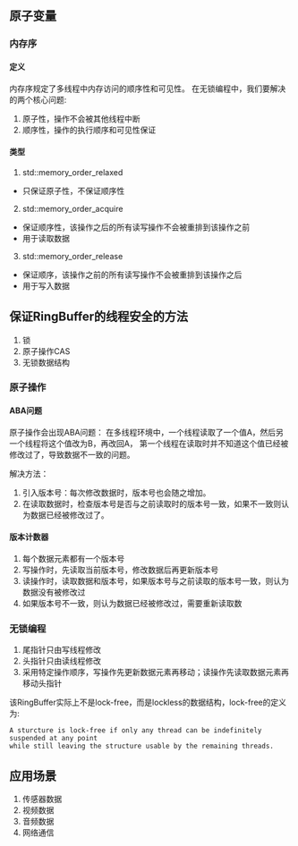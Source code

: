 ## 原子变量
### 内存序
#### 定义
内存序规定了多线程中内存访问的顺序性和可见性。
在无锁编程中，我们要解决的两个核心问题:
1. 原子性，操作不会被其他线程中断
2. 顺序性，操作的执行顺序和可见性保证

#### 类型
1. std::memory_order_relaxed
- 只保证原子性，不保证顺序性
2. std::memory_order_acquire
- 保证顺序性，该操作之后的所有读写操作不会被重排到该操作之前
- 用于读取数据
3. std::memory_order_release
- 保证顺序，该操作之前的所有读写操作不会被重排到该操作之后
- 用于写入数据

## 保证RingBuffer的线程安全的方法
1. 锁
2. 原子操作CAS
3. 无锁数据结构

### 原子操作
#### ABA问题
原子操作会出现ABA问题：
在多线程环境中，一个线程读取了一个值A，然后另一个线程将这个值改为B，再改回A，
第一个线程在读取时并不知道这个值已经被修改过了，导致数据不一致的问题。

解决方法：
1. 引入版本号：每次修改数据时，版本号也会随之增加。
2. 在读取数据时，检查版本号是否与之前读取时的版本号一致，如果不一致则认为数据已经被修改过了。

#### 版本计数器
1. 每个数据元素都有一个版本号
2. 写操作时，先读取当前版本号，修改数据后再更新版本号
3. 读操作时，读取数据和版本号，如果版本号与之前读取的版本号一致，则认为数据没有被修改过
4. 如果版本号不一致，则认为数据已经被修改过，需要重新读取数

### 无锁编程
1. 尾指针只由写线程修改
2. 头指针只由读线程修改
3. 采用特定操作顺序，写操作先更新数据元素再移动；读操作先读取数据元素再移动头指针

该RingBuffer实际上不是lock-free，而是lockless的数据结构，lock-free的定义为:
```
A sturcture is lock-free if only any thread can be indefinitely suspended at any point
while still leaving the structure usable by the remaining threads.
```

## 应用场景
1. 传感器数据
2. 视频数据
3. 音频数据
4. 网络通信